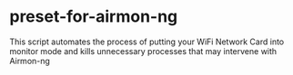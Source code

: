 # preset-for-airmon-ng
This script automates the process of putting your WiFi Network Card into monitor mode and kills unnecessary processes that may intervene with Airmon-ng
